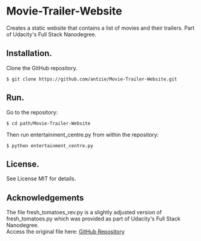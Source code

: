 # Movie-Trailer-Website
Creates a static website that contains a list of movies and their trailers. Part of Udacity's Full Stack Nanodegree.

## Installation.
Clone the GitHub repository.
```
$ git clone https://github.com/antzie/Movie-Trailer-Website.git
```
## Run.
Go to the repository:
```
$ cd path/Movie-Trailer-Website
```
Then run entertainment_centre.py from within the repository: 
```
$ python entertainment_centre.py
```
## License.
See License MIT for details.

## Acknowledgements
The file fresh_tomatoes_rev.py is a slightly adjusted version of fresh_tomatoes.py which was provided as part of Udacity's Full Stack Nanodegree. \
Access the original file here: [GitHub Repository](https://github.com/udacity/ud036_StarterCode)
